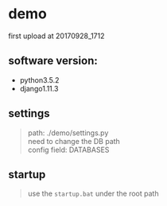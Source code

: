 # demo
first upload at 20170928_1712

## software version:
+ python3.5.2
+ django1.11.3

## settings
> path: ./demo/settings.py  
> need to change the DB path  
> config field: DATABASES

## startup
> use the `startup.bat` under the root path  